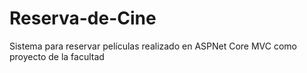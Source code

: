# Reserva-de-Cine
Sistema para reservar películas realizado en ASPNet Core MVC como proyecto de la facultad
